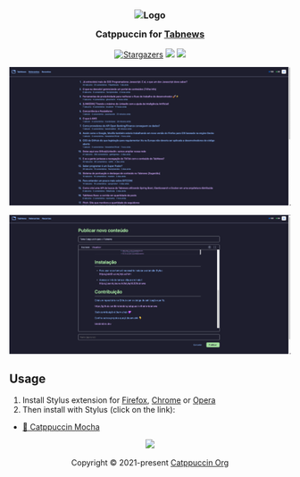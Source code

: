 <h3 align="center">
	<img src="https://raw.githubusercontent.com/catppuccin/catppuccin/main/assets/logos/exports/1544x1544_circle.png" width="100" alt="Logo"/><br/>
	<img src="https://raw.githubusercontent.com/catppuccin/catppuccin/main/assets/misc/transparent.png" height="30" width="0px"/>
	Catppuccin for <a href="https://www.tabnews.com.br/">Tabnews</a>
	<img src="https://raw.githubusercontent.com/catppuccin/catppuccin/main/assets/misc/transparent.png" height="30" width="0px"/>
</h3>
<p align="center">
    <a href="https://github.com/birobirobiro/catppuccin-theme-tabnews/stargazers"><img alt="Stargazers" src="https://img.shields.io/github/stars/birobirobiro/catppuccin-theme-tabnews?colorA=363a4f&colorB=b7bdf8&style=for-the-badge"></a>
    <a href="https://github.com/birobirobiro/catppuccin-theme-tabnews/issues"><img src="https://img.shields.io/github/issues/birobirobiro/catppuccin-theme-tabnews?colorA=363a4f&colorB=f5a97f&style=for-the-badge"></a>
    <a href="https://github.com/birobirobiro/catppuccin-theme-tabnews/contributors"><img src="https://img.shields.io/github/contributors/birobirobiro/catppuccin-theme-tabnews?colorA=363a4f&colorB=a6da95&style=for-the-badge"></a>
</p>

<p align="center">
  <img src="./.github/tabnews.png"/>
</p>

<p align="center">
  <img src="./.github/publicacao.png"/>
</p>

## Usage

1. Install Stylus extension for [Firefox](https://addons.mozilla.org/en-US/firefox/addon/styl-us/), [Chrome](https://chrome.google.com/webstore/detail/stylus/clngdbkpkpeebahjckkjfobafhncgmne) or [Opera](https://addons.opera.com/en-gb/extensions/details/stylus/)
2. Then install with Stylus (click on the link):

- [🌿 Catppuccin Mocha](https://userstyles.world/style/4820/tabnews-catppuccin-mocha)

</details>

<p align="center"><img src="https://raw.githubusercontent.com/catppuccin/catppuccin/main/assets/footers/gray0_ctp_on_line.svg?sanitize=true" /></p>
<p align="center">Copyright &copy; 2021-present <a href="https://github.com/catppuccin" target="_blank">Catppuccin Org</a>
